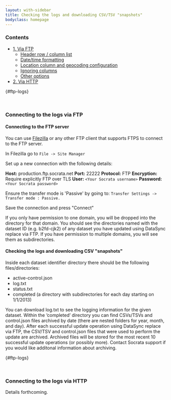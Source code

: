 ```yaml
---
layout: with-sidebar
title: Checking the logs and downloading CSV/TSV "snapshots"
bodyclass: homepage
---
```


### Contents
- [1. Via FTP](#ftp-logs)
    - [Header row / column list](#header-row)
    - [Date/time formatting](#date-time)
    - [Location column and geocoding configuration](#location-geocoding)
    - [Ignoring columns](#ignore-columns)
    - [Other options](#other-options)
- [2. Via HTTP](#http-logs)

{#ftp-logs}<p>&nbsp;</p>

### Connecting to the logs via FTP

#### Connecting to the FTP server
You can use [Filezilla](https://filezilla-project.org/) or any other FTP client that supports FTPS to connect to the FTP server.

In Filezilla go to `File -> Site Manager`

Set up a new connection with the following details:

**Host:** production.ftp.socrata.net
**Port:** 22222
**Protocol:** FTP
**Encryption:** Require explicitly FTP over TLS
**User:** `<Your Socrata username>`
**Password:** `<Your Socrata password>`

Ensure the transfer mode is 'Passive' by going to:
`Transfer Settings -> Transfer mode : Passive.`

Save the connection and press "Connect"

If you only have permission to one domain, you will be dropped into the directory for that domain. You should see the directories named with the dataset ID (e.g. b2fd-cjk2) of any dataset you have updated using DataSync replace via FTP. If you have permission to multiple domains, you will see them as subdirectories.

#### Checking the logs and downloading CSV "snapshots"

Inside each dataset identifier directory there should be the following files/directories:
- active-control.json
- log.txt
- status.txt
- completed (a directory with subdirectories for each day starting on 1/1/2013)

You can download log.txt to see the logging information for the given dataset. Within the ‘completed’ directory you can find CSVs/TSVs and control.json files archived by date (there are nested folders for year, month, and day). After each successful update operation using DataSync replace via FTP, the CSV/TSV and control.json files that were used to perform the update are archived. Archived files will be stored for the most recent 10 successful update operations (or possibly more). Contact Socrata support if you would like additonal information about archiving.



{#ftp-logs}<p>&nbsp;</p>

### Connecting to the logs via HTTP

Details forthcoming.
